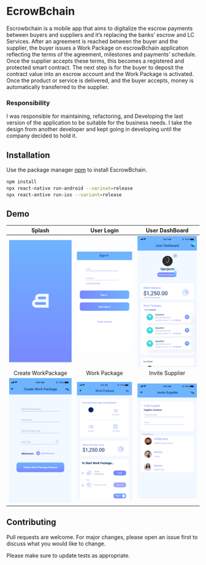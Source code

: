 # EcrowBchain

Escrowbchain is a mobile app that aims to digitalize the escrow payments between buyers
and suppliers and it’s replacing the banks’ escrow and LC Services. After an agreement
is reached between the buyer and the supplier, the buyer issues a Work Package on
escrowBchain application reflecting the terms of the agreement, milestones and
payments’ schedule. Once the supplier accepts these terms, this becomes a registered
and protected smart contract. The next step is for the buyer to deposit the contract value
into an escrow account and the Work Package is activated. Once the product or service
is delivered, and the buyer accepts, money is automatically transferred to the supplier.
### Responsibility
I was responsible for maintaining, refactoring, and Developing the last version of the application to be suitable for the business needs. I take the design from another developer and kept going in developing until the company decided to hold it.
## Installation

Use the package manager [npm](https://www.npmjs.com/) to install EscrowBchain.

```bash
npm install
npx react-native run-android --varinat=release
npx react-antive run-ios --variant=release
```

## Demo

Splash             |       User Login             |        User DashBoard
:-------------------------:|:-------------------------:|:-------------------------:
![](https://github.com/elzalouy/Escrow/blob/master/Pics/Screenshot%20from%202022-03-17%2010-18-19.png)  |  ![](https://github.com/elzalouy/Escrow/blob/master/Pics/Screenshot%20from%202022-03-17%2010-18-28.png) | ![](https://github.com/elzalouy/Escrow/blob/master/Pics/Screenshot%20from%202022-03-17%2010-19-12.png)
Create WorkPackage             |       Work Package             |        Invite Supplier
![](https://github.com/elzalouy/Escrow/blob/master/Pics/Screenshot%20from%202022-03-17%2010-19-22.png)  |  ![](https://github.com/elzalouy/Escrow/blob/master/Pics/Screenshot%20from%202022-03-17%2010-19-29.png) | ![](https://github.com/elzalouy/Escrow/blob/master/Pics/Screenshot%20from%202022-03-17%2010-19-37.png)


## Contributing
Pull requests are welcome. For major changes, please open an issue first to discuss what you would like to change.

Please make sure to update tests as appropriate.

